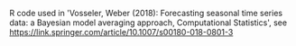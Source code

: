 R code used in 'Vosseler, Weber (2018): Forecasting seasonal time series data: a Bayesian model averaging approach, Computational Statistics', see https://link.springer.com/article/10.1007/s00180-018-0801-3

